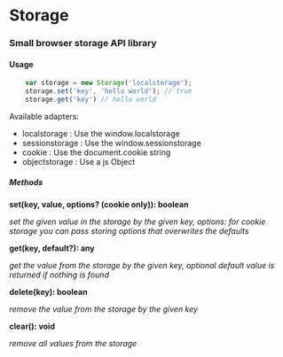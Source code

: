 # Storage

### Small browser storage API library

#### Usage

```javascript
    var storage = new Storage('localstorage');
    storage.set('key', 'hello world'); // true
    storage.get('key') // hello world
```

Available adapters:
 - localstorage : Use the window.localstorage
 - sessionstorage : Use the window.sessionstorage
 - cookie : Use the document.cookie string
 - objectstorage : Use a js Object


##### Methods

__set(key, value, options? (cookie only)): boolean__

_set the given value in the storage by the given key, options: for cookie storage you can pass storing options that overwrites the defaults_

__get(key, default?): any__

_get the value from the storage by the given key, optional default value is returned if nothing is found_

__delete(key): boolean__

_remove the value from the storage by the given key_

__clear(): void__

_remove all values from the storage_